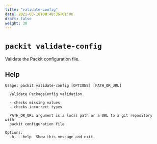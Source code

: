 ```yaml
---
title: "validate-config"
date: 2021-03-18T08:48:36+01:00
draft: false
weight: 30
---
```

# `packit validate-config`

Validate the Packit configuration file.


## Help

    Usage: packit validate-config [OPTIONS] [PATH_OR_URL]

      Validate PackageConfig validation.

      - checks missing values
      - checks incorrect types

      PATH_OR_URL argument is a local path or a URL to a git repository with
      packit configuration file

    Options:
      -h, --help  Show this message and exit.
